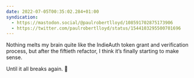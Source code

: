 ```yaml
---
date: 2022-07-05T00:35:02.284+01:00
syndication:
  - https://mastodon.social/@paulrobertlloyd/108591702875173906
  - https://twitter.com/paulrobertlloyd/status/1544103295500701696
---
```

Nothing melts my brain quite like the IndieAuth token grant and verification process, but after the fiftieth refactor, I think it’s finally starting to make sense.

Until it all breaks again. 🫠
